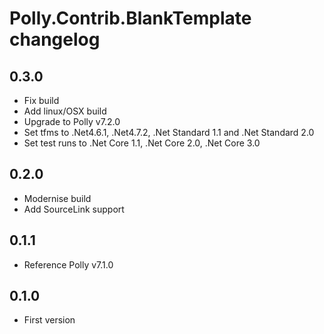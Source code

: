 # Polly.Contrib.BlankTemplate changelog

## 0.3.0
- Fix build
- Add linux/OSX build
- Upgrade to Polly v7.2.0
- Set tfms to .Net4.6.1, .Net4.7.2, .Net Standard 1.1 and .Net Standard 2.0
- Set test runs to .Net Core 1.1, .Net Core 2.0, .Net Core 3.0

## 0.2.0
- Modernise build
- Add SourceLink support

## 0.1.1
- Reference Polly v7.1.0

## 0.1.0
- First version